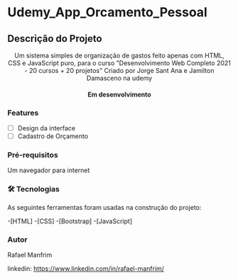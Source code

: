 # Udemy_App_Orcamento_Pessoal

## Descrição do Projeto
<p align="center">Um sistema simples de organização de gastos feito apenas com HTML, CSS e JavaScript puro, para o curso "Desenvolvimento Web Completo 2021 - 20 cursos + 20 projetos" Criado por Jorge Sant Ana e Jamilton Damasceno na udemy</p>

<h4 align="center"> 
	Em desenvolvimento
</h4>

### Features

- [ ] Design da interface
- [ ] Cadastro de Orçamento

### Pré-requisitos

Um navegador para internet

### 🛠 Tecnologias

As seguintes ferramentas foram usadas na construção do projeto:

-[HTML]
-[CSS]
-[Bootstrap]
-[JavaScript]

### Autor

Rafael Manfrim

linkedin: https://www.linkedin.com/in/rafael-manfrim/